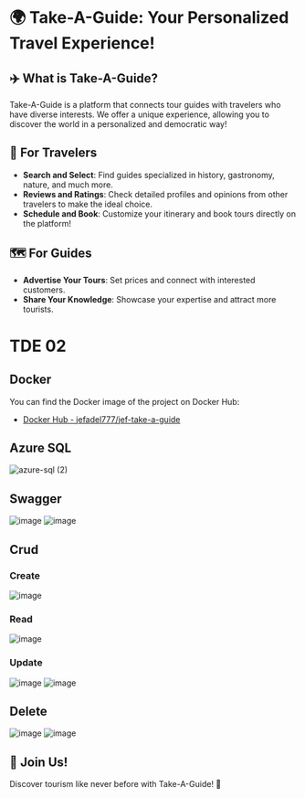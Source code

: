 # 🌍 Take-A-Guide: Your Personalized Travel Experience!

## ✈️ What is Take-A-Guide?
Take-A-Guide is a platform that connects tour guides with travelers who have diverse interests. We offer a unique experience, allowing you to discover the world in a personalized and democratic way!

## 🧭 For Travelers
- **Search and Select**: Find guides specialized in history, gastronomy, nature, and much more.
- **Reviews and Ratings**: Check detailed profiles and opinions from other travelers to make the ideal choice.
- **Schedule and Book**: Customize your itinerary and book tours directly on the platform!

## 🗺️ For Guides
- **Advertise Your Tours**: Set prices and connect with interested customers.
- **Share Your Knowledge**: Showcase your expertise and attract more tourists.

# TDE 02 
## Docker

You can find the Docker image of the project on Docker Hub:

- [Docker Hub - jefadel777/jef-take-a-guide](https://hub.docker.com/repository/docker/jefadel777/jef-take-a-guide/general)

## Azure SQL 
![azure-sql (2)](https://github.com/user-attachments/assets/9a2e50a8-d1f5-4a1f-8381-a551708e9b88)

## Swagger
![image](https://github.com/user-attachments/assets/451c81bc-f7ee-4ccb-a112-0c51d8fe8da6)
![image](https://github.com/user-attachments/assets/c9862f24-86f2-4712-9fa5-1e4677b8473e)

## Crud

### Create
![image](https://github.com/user-attachments/assets/a0ae2bf1-d433-4c4c-b364-35ee4d586ae5)

### Read
![image](https://github.com/user-attachments/assets/525dab8a-ea7e-4efe-b257-aaefe7fe9179)

### Update 
![image](https://github.com/user-attachments/assets/04382712-3e93-4bc7-9d09-54d6873f9ff2)
![image](https://github.com/user-attachments/assets/bb584968-3776-4d8e-b08b-62d54d2eee06)

## Delete
![image](https://github.com/user-attachments/assets/055a0665-1a1c-430b-bbbc-0163ea355e30)
![image](https://github.com/user-attachments/assets/8528465e-d036-42da-9582-292919c8a090)



## 💬 Join Us!
Discover tourism like never before with Take-A-Guide! 🌟
